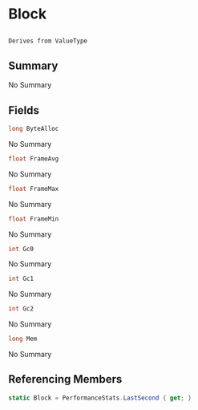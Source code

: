 # Block

## 
```c#
Derives from ValueType
```

## Summary

No Summary
## Fields

```c#
long ByteAlloc
```
No Summary
```c#
float FrameAvg
```
No Summary
```c#
float FrameMax
```
No Summary
```c#
float FrameMin
```
No Summary
```c#
int Gc0
```
No Summary
```c#
int Gc1
```
No Summary
```c#
int Gc2
```
No Summary
```c#
long Mem
```
No Summary
## Referencing Members

```c#
static Block = PerformanceStats.LastSecond { get; } 
```
